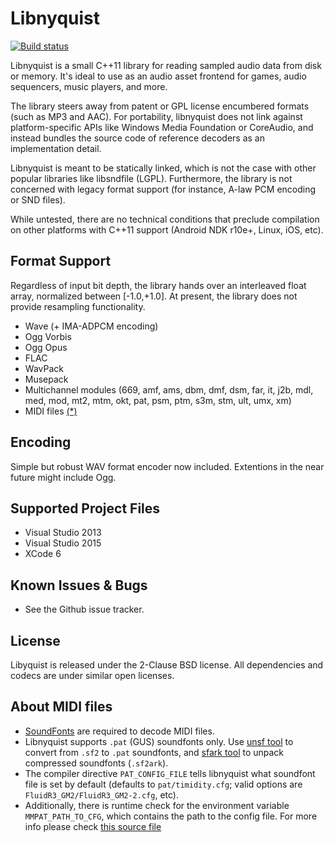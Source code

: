 # Libnyquist

[![Build status](https://ci.appveyor.com/api/projects/status/2xeuyuxy618ndf4r?svg=true)](https://ci.appveyor.com/project/ddiakopoulos/libnyquist)

Libnyquist is a small C++11 library for reading sampled audio data from disk or memory. It's ideal to use as an audio asset frontend for games, audio sequencers, music players, and more.

The library steers away from patent or GPL license encumbered formats (such as MP3 and AAC). For portability, libnyquist does not link against platform-specific APIs like Windows Media Foundation or CoreAudio, and instead bundles the source code of reference decoders as an implementation detail. 

Libnyquist is meant to be statically linked, which is not the case with other popular libraries like libsndfile (LGPL). Furthermore, the library is not concerned with legacy format support (for instance, A-law PCM encoding or SND files). 
 
While untested, there are no technical conditions that preclude compilation on other platforms with C++11 support (Android NDK r10e+, Linux, iOS, etc).

## Format Support

Regardless of input bit depth, the library hands over an interleaved float array, normalized between [-1.0,+1.0]. At present, the library does not provide resampling functionality. 

* Wave (+ IMA-ADPCM encoding)
* Ogg Vorbis
* Ogg Opus
* FLAC
* WavPack
* Musepack
* Multichannel modules (669, amf, ams, dbm, dmf, dsm, far, it, j2b, mdl, med, mod, mt2, mtm, okt, pat, psm, ptm, s3m, stm, ult, umx, xm)
* MIDI files [(*)](#about-midi-files)

## Encoding
Simple but robust WAV format encoder now included. Extentions in the near future might include Ogg. 

## Supported Project Files
* Visual Studio 2013
* Visual Studio 2015
* XCode 6

## Known Issues & Bugs
* See the Github issue tracker. 

## License
Libyquist is released under the 2-Clause BSD license. All dependencies and codecs are under similar open licenses.

## About MIDI files
* [SoundFonts](https://en.wikipedia.org/wiki/SoundFont) are required to decode MIDI files.
* Libnyquist supports `.pat` (GUS) soundfonts only. Use [unsf tool](http://alsa.opensrc.org/Unsf) to convert from `.sf2` to `.pat` soundfonts, and [sfark tool](http://www.melodymachine.com/sfark.htm) to unpack compressed soundfonts (`.sf2ark`).
* The compiler directive `PAT_CONFIG_FILE` tells libnyquist what soundfont file is set by default (defaults to `pat/timidity.cfg`; valid options are `FluidR3_GM2/FluidR3_GM2-2.cfg`, etc).
* Additionally, there is runtime check for the environment variable `MMPAT_PATH_TO_CFG`, which contains the path to the config file. For more info please check [this source file](third_party\libmodplug\src\load_pat.cpp)
